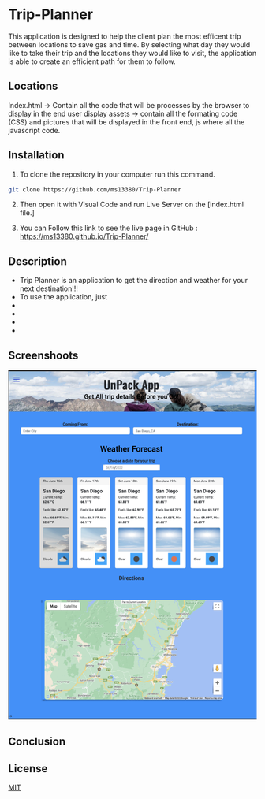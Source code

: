 # Trip-Planner
This application is designed to help the client plan the most efficent trip between locations to save gas and time.
By selecting what day they would like to take their trip and the locations they would like to visit,
the application is able to create an efficient path for them to follow.

## Locations 

Index.html -> Contain all the code that will be processes by the browser to display in the end user display assets -> contain all the formating code (CSS) and pictures that will be displayed in the front end, js where all the javascript code.

## Installation

1. To clone the repository in your computer run this command.

```bash
git clone https://github.com/ms13380/Trip-Planner

```

2. Then open it with Visual Code and run Live Server on the [index.html file.]

3. You can Follow this link to see the live page in GitHub : https://ms13380.github.io/Trip-Planner/


## Description

- Trip Planner is an application to get the direction and weather for your next destination!!!
- To use the application, just
- 
- 
- 
- 






## Screenshoots

![My animated logo](./assets/readme-pics/overview.png)

## Conclusion 

 


## License
[MIT](https://choosealicense.com/licenses/mit/)

